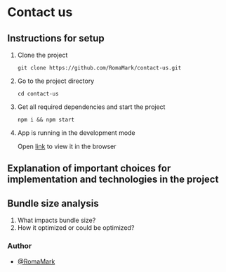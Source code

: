 # Contact us

## Instructions for setup

1. Clone the project

   `git clone https://github.com/RomaMark/contact-us.git`

2. Go to the project directory

   `cd contact-us`

3. Get all required dependencies and start the project

   `npm i && npm start`

4. App is running in the development mode

   Open [link](http://localhost:3000) to view it in the browser

## Explanation of important choices for implementation and technologies in the project

## Bundle size analysis

1. What impacts bundle size?
2. How it optimized or could be optimized?

### Author

- [@RomaMark](https://github.com/RomaMark)
